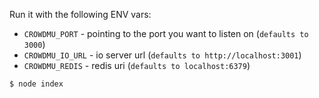 Run it with the following ENV vars:

- `CROWDMU_PORT` - pointing to the port you want to listen on (`defaults to 3000`)
- `CROWDMU_IO_URL` - io server url (`defaults to http://localhost:3001`)
- `CROWDMU_REDIS` - redis uri (`defaults to localhost:6379`)


```bash
$ node index
```